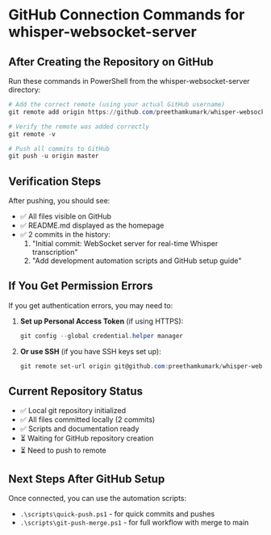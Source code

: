 # GitHub Connection Commands for whisper-websocket-server

## After Creating the Repository on GitHub

Run these commands in PowerShell from the whisper-websocket-server directory:

```powershell
# Add the correct remote (using your actual GitHub username)
git remote add origin https://github.com/preethamkumark/whisper-websocket-server.git

# Verify the remote was added correctly
git remote -v

# Push all commits to GitHub
git push -u origin master
```

## Verification Steps

After pushing, you should see:
- ✅ All files visible on GitHub
- ✅ README.md displayed as the homepage
- ✅ 2 commits in the history:
  1. "Initial commit: WebSocket server for real-time Whisper transcription"
  2. "Add development automation scripts and GitHub setup guide"

## If You Get Permission Errors

If you get authentication errors, you may need to:

1. **Set up Personal Access Token** (if using HTTPS):
   ```powershell
   git config --global credential.helper manager
   ```

2. **Or use SSH** (if you have SSH keys set up):
   ```powershell
   git remote set-url origin git@github.com:preethamkumark/whisper-websocket-server.git
   ```

## Current Repository Status

- ✅ Local git repository initialized
- ✅ All files committed locally (2 commits)
- ✅ Scripts and documentation ready
- ⏳ Waiting for GitHub repository creation
- ⏳ Need to push to remote

## Next Steps After GitHub Setup

Once connected, you can use the automation scripts:
- `.\scripts\quick-push.ps1` - for quick commits and pushes
- `.\scripts\git-push-merge.ps1` - for full workflow with merge to main